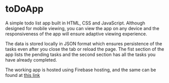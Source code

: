 # toDoApp
A simple todo list app built in HTML, CSS and JavaScript. Although designed for mobile viewing, you can view the app on any device and the responsiveness of the app will ensure adaptive viewing experience.

The data is stored locally in JSON format which ensures persistence of the tasks even after you close the tab or reload the page. The fist section of the app lists the pending tasks and the second section has all the tasks you have already completed.

The working app is hosted using Firebase hosting, and the same can be found at <a href="https://todoapp-127fc.firebaseapp.com">this link</a>
